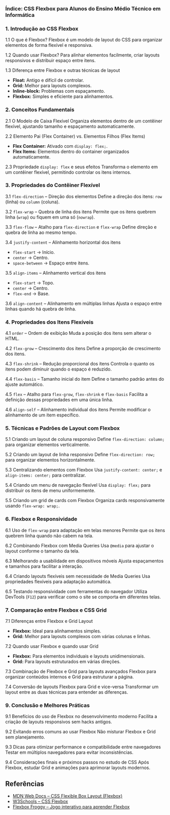 ### Índice: CSS Flexbox para Alunos do Ensino Médio Técnico em Informática

### **1. Introdução ao CSS Flexbox**

1.1 O que é Flexbox?
Flexbox é um modelo de layout do CSS para organizar elementos de forma flexível e responsiva.

1.2 Quando usar Flexbox?
Para alinhar elementos facilmente, criar layouts responsivos e distribuir espaço entre itens.

1.3 Diferença entre Flexbox e outras técnicas de layout
- **Float:** Antigo e difícil de controlar.
- **Grid:** Melhor para layouts complexos.
- **Inline-block:** Problemas com espaçamento.
- **Flexbox:** Simples e eficiente para alinhamentos.

### **2. Conceitos Fundamentais**

2.1 O Modelo de Caixa Flexível
Organiza elementos dentro de um contêiner flexível, ajustando tamanho e espaçamento automaticamente.

2.2 Elemento Pai (Flex Container) vs. Elementos Filhos (Flex Items)
- **Flex Container:** Ativado com `display: flex;`.
- **Flex Items:** Elementos dentro do container organizados automaticamente.

2.3 Propriedade `display: flex` e seus efeitos
Transforma o elemento em um contêiner flexível, permitindo controlar os itens internos.

### **3. Propriedades do Contêiner Flexível**

3.1 `flex-direction` – Direção dos elementos
Define a direção dos itens: `row` (linha) ou `column` (coluna).

3.2 `flex-wrap` – Quebra de linha dos itens
Permite que os itens quebrem linha (`wrap`) ou fiquem em uma só (`nowrap`).

3.3 `flex-flow` – Atalho para `flex-direction` e `flex-wrap`
Define direção e quebra de linha ao mesmo tempo.

3.4 `justify-content` – Alinhamento horizontal dos itens
- `flex-start` → Início.
- `center` → Centro.
- `space-between` → Espaço entre itens.

3.5 `align-items` – Alinhamento vertical dos itens
- `flex-start` → Topo.
- `center` → Centro.
- `flex-end` → Base.

3.6 `align-content` – Alinhamento em múltiplas linhas
Ajusta o espaço entre linhas quando há quebra de linha.

### **4. Propriedades dos Itens Flexíveis**

4.1 `order` – Ordem de exibição
Muda a posição dos itens sem alterar o HTML.

4.2 `flex-grow` – Crescimento dos itens
Define a proporção de crescimento dos itens.

4.3 `flex-shrink` – Redução proporcional dos itens
Controla o quanto os itens podem diminuir quando o espaço é reduzido.

4.4 `flex-basis` – Tamanho inicial do item
Define o tamanho padrão antes do ajuste automático.

4.5 `flex` – Atalho para `flex-grow`, `flex-shrink` e `flex-basis`
Facilita a definição dessas propriedades em uma única linha.

4.6 `align-self` – Alinhamento individual dos itens
Permite modificar o alinhamento de um item específico.

### **5. Técnicas e Padrões de Layout com Flexbox**

5.1 Criando um layout de coluna responsivo
Define `flex-direction: column;` para organizar elementos verticalmente.

5.2 Criando um layout de linha responsivo
Define `flex-direction: row;` para organizar elementos horizontalmente.

5.3 Centralizando elementos com Flexbox
Usa `justify-content: center;` e `align-items: center;` para centralizar.

5.4 Criando um menu de navegação flexível
Usa `display: flex;` para distribuir os itens de menu uniformemente.

5.5 Criando um grid de cards com Flexbox
Organiza cards responsivamente usando `flex-wrap: wrap;`.

### **6. Flexbox e Responsividade**

6.1 Uso de `flex-wrap` para adaptação em telas menores
Permite que os itens quebrem linha quando não cabem na tela.

6.2 Combinando Flexbox com Media Queries
Usa `@media` para ajustar o layout conforme o tamanho da tela.

6.3 Melhorando a usabilidade em dispositivos móveis
Ajusta espaçamentos e tamanhos para facilitar a interação.

6.4 Criando layouts flexíveis sem necessidade de Media Queries
Usa propriedades flexíveis para adaptação automática.

6.5 Testando responsividade com ferramentas do navegador
Utiliza DevTools (`F12`) para verificar como o site se comporta em diferentes telas.

### **7. Comparação entre Flexbox e CSS Grid**

7.1 Diferenças entre Flexbox e Grid Layout
- **Flexbox:** Ideal para alinhamentos simples.
- **Grid:** Melhor para layouts complexos com várias colunas e linhas.

7.2 Quando usar Flexbox e quando usar Grid
- **Flexbox:** Para elementos individuais e layouts unidimensionais.
- **Grid:** Para layouts estruturados em várias direções.

7.3 Combinação de Flexbox e Grid para layouts avançados
Flexbox para organizar conteúdos internos e Grid para estruturar a página.

7.4 Conversão de layouts Flexbox para Grid e vice-versa
Transformar um layout entre as duas técnicas para entender as diferenças.

### **9. Conclusão e Melhores Práticas**

9.1 Benefícios do uso de Flexbox no desenvolvimento moderno
Facilita a criação de layouts responsivos sem hacks antigos.

9.2 Evitando erros comuns ao usar Flexbox
Não misturar Flexbox e Grid sem planejamento.

9.3 Dicas para otimizar performance e compatibilidade entre navegadores
Testar em múltiplos navegadores para evitar inconsistências.

9.4 Considerações finais e próximos passos no estudo de CSS
Após Flexbox, estudar Grid e animações para aprimorar layouts modernos.

## **Referências**

- [MDN Web Docs – CSS Flexible Box Layout (Flexbox)](https://developer.mozilla.org/en-US/docs/Web/CSS/CSS_flexible_box_layout)  
- [W3Schools – CSS Flexbox](https://www.w3schools.com/css/css3_flexbox.asp)  
- [Flexbox Froggy – Jogo interativo para aprender Flexbox](https://flexboxfroggy.com/)  



